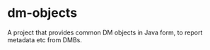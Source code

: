dm-objects
==========

A project that provides common DM objects in Java form, to report metadata etc from DMBs.
